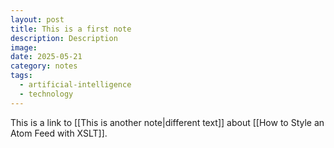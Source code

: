 ```yaml
---
layout: post
title: This is a first note
description: Description
image: 
date: 2025-05-21
category: notes
tags:
  - artificial-intelligence
  - technology
---
```


This is a link to [[This is another note|different text]] about [[How to Style an Atom Feed with XSLT]].